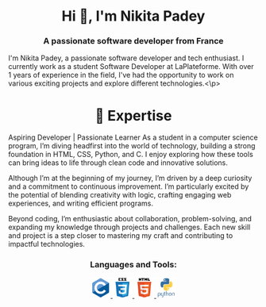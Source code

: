 <h1 align="center">Hi 👋, I'm Nikita Padey</h1>
<h3 align="center">A passionate software developer from France</h3>

<p>I'm Nikita Padey, a passionate software developer and tech enthusiast. I currently work as a student Software Developer at LaPlateforme.
With over 1 years of experience in the field, I've had the opportunity to work on various exciting projects and explore different technologies.<\p>

<h1 align="center">🚀 Expertise</h1>
  
<p>Aspiring Developer | Passionate Learner
As a student in a computer science program, I’m diving headfirst into the world of technology, building a strong foundation in HTML, CSS, Python, and C. I enjoy exploring how these tools can bring ideas to life through clean code and innovative solutions.

Although I’m at the beginning of my journey, I’m driven by a deep curiosity and a commitment to continuous improvement. I’m particularly excited by the potential of blending creativity with logic, crafting engaging web experiences, and writing efficient programs.

Beyond coding, I’m enthusiastic about collaboration, problem-solving, and expanding my knowledge through projects and challenges. Each new skill and project is a step closer to mastering my craft and contributing to impactful technologies.</p>

<h3 align="center">Languages and Tools:</h3>
<p align="center"> 
  
  <a href="https://www.cprogramming.com/" target="_blank" rel="noreferrer">
  <img src="https://raw.githubusercontent.com/devicons/devicon/master/icons/c/c-original.svg" alt="c" width="40" height="40"/> </a>
  
  <a href="https://www.w3schools.com/css/" target="_blank" rel="noreferrer"> 
  <img src="https://raw.githubusercontent.com/devicons/devicon/master/icons/css3/css3-original-wordmark.svg" alt="css3" width="40" height="40"/> </a>
  
  <a href="https://www.w3.org/html/" target="_blank" rel="noreferrer">
  <img src="https://raw.githubusercontent.com/devicons/devicon/master/icons/html5/html5-original-wordmark.svg" alt="html5" width="40" height="40"/> </a> 
  
  <a href="https://www.python.org" target="_blank" rel="noreferrer">
  <img src="https://raw.githubusercontent.com/devicons/devicon/master/icons/python/python-original-wordmark.svg" alt="python" width="40" height="40"/> </a>
  </p>
